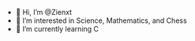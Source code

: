 - 👋 Hi, I’m @Zienxt
- 👀 I’m interested in Science, Mathematics, and Chess
- 🌱 I’m currently learning C
  

<!---
Zienxt/Zienxt is a ✨ special ✨ repository because its `README.md` (this file) appears on your GitHub profile.
You can click the Preview link to take a look at your changes.
--->
